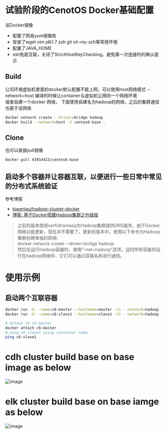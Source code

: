 # 试验阶段的CenotOS Docker基础配置
该Docker镜像
- 配置了网易yum镜像库
- 安装了wget vim jdk1.7 zsh git oh-my-szh等常用环境
- 配置了JAVA_HOME
- ssh免密互联，关闭了StrictHostKeyChecking，避免第一次连接时的确认提示

## Build
公司环境虚拟机里面的docker默认配置不能上网，可以使用host网络模式 --network=host 编译的时候让container与虚拟机公用同一个网络环境  
或者自建一个docker 网络， 下面使用自建名为hadoop的网络，之后的集群通信也基于该网络
```bash
docker network create --driver=bridge hadoop
docker build --network=host -t centos6-base .
```

## Clone
也可以直接pull镜像
```bash
docker pull 43914423/centos6-base
```


## 启动多个容器并让容器互联，以便进行一些日常中常见的分布式系统验证
参考博客
- [kiwenlau/hadoop-cluster-docker](https://github.com/kiwenlau/hadoop-cluster-docker)
- [博客: 基于Docker搭建Hadoop集群之升级版](http://kiwenlau.com/2016/06/12/160612-hadoop-cluster-docker-update/)

>之前的版本使用serf/dnsmasq为Hadoop集群提供DNS服务，由于Docker网络功能更新，现在并不需要了。更新的版本中，使用以下命令为Hadoop集群创建单独的网络:  
docker network create --driver=bridge hadoop  
然后在运行Hadoop容器时，使用”–net=hadoop”选项，这时所有容器将运行在hadoop网络中，它们可以通过容器名称进行通信。


# 使用示例

## 启动两个互联容器
```bash
docker run -d --name=c6-master --hostname=master -it --network=hadoop --privileged=true centos6-base
docker run -d --name=c6-slave1 --hostname=slave1 -it --network=hadoop --privileged=true centos6-base

# Attach to c6-master
docker attach c6-master
# ping c6-slave1 using container name
ping c6-slave1
```

# cdh cluster build base on base image as below
![image](https://user-images.githubusercontent.com/6037522/29016492-3d67e770-7b85-11e7-9420-69eb56d57259.png)


# elk cluster build base on base iamge as below
![image](https://user-images.githubusercontent.com/6037522/29016573-7fd8b328-7b85-11e7-8249-e8c18e6b0165.png)